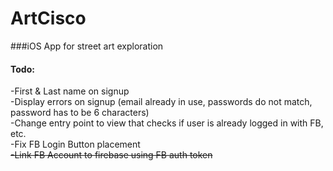 # ArtCisco
###iOS App for street art exploration 
#### Todo: <br>
-First & Last name on signup<br>
-Display errors on signup (email already in use, passwords do not match, password has to be 6 characters)<br>
-Change entry point to view that checks if user is already logged in with FB, etc. <br>
-Fix FB Login Button placement<br>
<s>-Link FB Account to firebase using FB auth token</s> <br>
